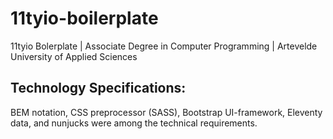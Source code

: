 # 11tyio-boilerplate
11tyio Bolerplate | Associate Degree in Computer Programming | Artevelde University of Applied Sciences

## Technology Specifications: 
BEM notation, CSS preprocessor (SASS), Bootstrap UI-framework, Eleventy data, and nunjucks were among the technical requirements.
